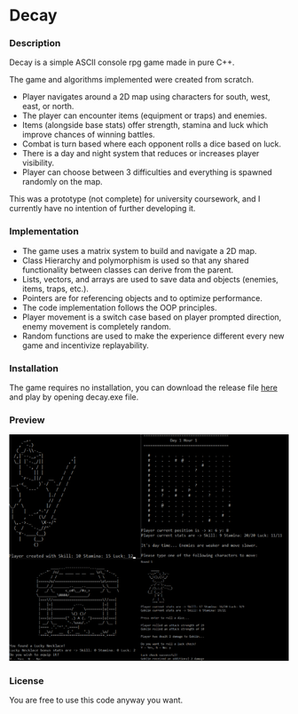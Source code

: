 # Decay

### Description

Decay is a simple ASCII console rpg game made in pure C++.

The game and algorithms implemented were created from scratch.

- Player navigates around a 2D map using characters for south, west, east, or north.
- The player can encounter items (equipment or traps) and enemies.
- Items (alongside base stats) offer strength, stamina and luck which improve chances of winning battles.
- Combat is turn based where each opponent rolls a dice based on luck.
- There is a day and night system that reduces or increases player visibility.
- Player can choose between 3 difficulties and everything is spawned randomly on the map.

This was a prototype (not complete) for university coursework, and I currently have no intention of further developing it.

### Implementation

- The game uses a matrix system to build and navigate a 2D map.
- Class Hierarchy and polymorphism is used so that any shared functionality between classes can derive from the parent.
- Lists, vectors, and arrays are used to save data and objects (enemies, items, traps, etc.).
- Pointers are for referencing objects and to optimize performance.
- The code implementation follows the OOP principles.
- Player movement is a switch case based on player prompted direction, enemy movement is completely random.
- Random functions are used to make the experience different every new game and incentivize replayability.

### Installation

The game requires no installation, you can download the release file [here](https://github.com/jorgebaptista/game-decay/releases/download/v0.2.0/decay-0.2.0-alpha.zip) and play by opening decay.exe file.

### Preview

![Preview of the game](preview.png)

### License

You are free to use this code anyway you want.
